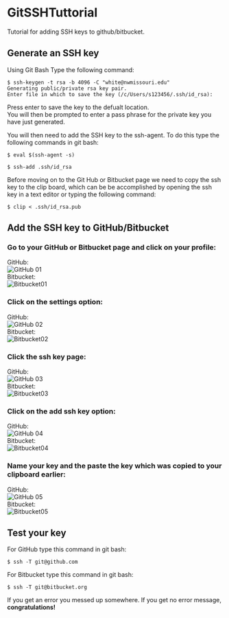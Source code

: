 # GitSSHTuttorial
Tutorial for adding SSH keys to github/bitbucket.

## Generate an SSH key  

Using Git Bash Type the following command:

```
$ ssh-keygen -t rsa -b 4096 -C "white@nwmissouri.edu"
Generating public/private rsa key pair.
Enter file in which to save the key (/c/Users/s123456/.ssh/id_rsa):
```
Press enter to save the key to the defualt location.  
You will then be prompted to enter a pass phrase for the private key you have just generated.  

You will then need to add the SSH key to the ssh-agent. To do this type the following commands in git bash:  
```
$ eval $(ssh-agent -s)

$ ssh-add .ssh/id_rsa
```

Before moving on to the Git Hub or Bitbucket page we need to copy the ssh key to the clip board, which can be be accomplished by opening the ssh key in a text editor or typing the following command:
```
$ clip < .ssh/id_rsa.pub
```
## Add the SSH key to GitHub/Bitbucket 

### Go to your GitHub or Bitbucket page and click on your profile:     
GitHub:  
![GitHub 01](img/github01.png)  
Bitbucket:  
![Bitbucket01](img/bitbucket01.png)

### Click on the settings option:  
GitHub:  
![GitHub 02](img/github02.png)  
Bitbucket:  
![Bitbucket02](img/bitbucket02.png)

### Click the ssh key page:  
GitHub:  
![GitHub 03](img/github03.png)  
Bitbucket:  
![Bitbucket03](img/bitbucket03.png)

### Click on the add ssh key option:  
GitHub:  
![GitHub 04](img/github04.png)  
Bitbucket:  
![Bitbucket04](img/bitbucket04.png)

### Name your key and the paste the key which was copied to your clipboard earlier:  
GitHub:  
![GitHub 05](img/github05.png)  
Bitbucket:  
![Bitbucket05](img/bitbucket05.png)

## Test your key

For GitHub type this command in git bash:  
```
$ ssh -T git@github.com
```

For Bitbucket type this command in git bash:  
```
$ ssh -T git@bitbucket.org
```

If you get an error you messed up somewhere. If you get no error message, **congratulations!**